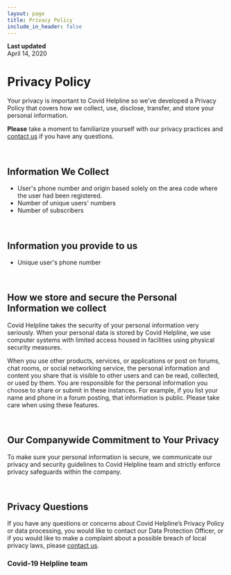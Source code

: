 ```yaml
---
layout: page
title: Privacy Policy
include_in_header: false
---
```


**Last updated**  
April 14, 2020

# Privacy Policy
Your privacy is important to Covid Helpline so we’ve developed a Privacy Policy that covers how we collect, use, disclose, transfer, and store your personal information.


**Please** take a moment to familiarize yourself with our privacy practices and [contact us](mailto:covid.helpline@gmail.com) if you have any questions.

<br>

## Information We Collect

- User's phone number and origin based solely on the area code where the user had been registered. 
- Number of unique users' numbers
- Number of subscribers

<br>

## Information you provide to us 
- Unique user's phone number

<br>

##  How we store and secure the Personal Information we collect
Covid Helpline takes the security of your personal information very seriously. When your personal data is stored by Covid Helpline, we use computer systems with limited access housed in facilities using physical security measures. 

When you use other products, services, or applications or post on forums, chat rooms, or social networking service, the personal information and content you share that is visible to other users and can be read, collected, or used by them. You are responsible for the personal information you choose to share or submit in these instances. For example, if you list your name and phone in a forum posting, that information is public. Please take care when using these features.

<br>

## Our Companywide Commitment to Your Privacy 
To make sure your personal information is secure, we communicate our privacy and security guidelines to Covid Helpline team and strictly enforce privacy safeguards within the company.

<br>

## Privacy Questions
If you have any questions or concerns about Covid Helpline’s Privacy Policy or data processing, you would like to contact our Data Protection Officer, or if you would like to make a complaint about a possible breach of local privacy laws, please [contact us](mailto:covid.helpline@gmail.com).

### Covid-19 Helpline team 